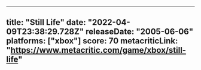 
---
title: "Still Life"
date: "2022-04-09T23:38:29.728Z"
releaseDate: "2005-06-06"
platforms: ["xbox"]
score: 70
metacriticLink: "https://www.metacritic.com/game/xbox/still-life"
---
